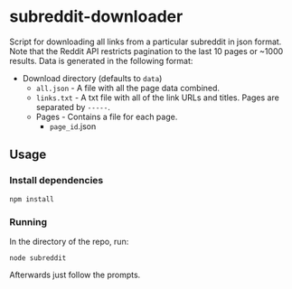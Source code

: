 # subreddit-downloader
Script for downloading all links from a particular subreddit in json format.
Note that the Reddit API restricts pagination to the last 10 pages or ~1000 results.
Data is generated in the following format:

* Download directory (defaults to `data`)
   * `all.json` - A file with all the page data combined.
   * `links.txt` - A txt file with all of the link URLs and titles. Pages are separated by `-----`.
   * Pages - Contains a file for each page.
      * `page_id`.json

## Usage

### Install dependencies
```
npm install
```

### Running
In the directory of the repo, run:
```
node subreddit
```
Afterwards just follow the prompts.
